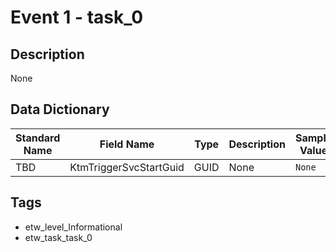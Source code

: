 # Event 1 - task_0

## Description
None

## Data Dictionary
|Standard Name|Field Name|Type|Description|Sample Value|
|---|---|---|---|---|
|TBD|KtmTriggerSvcStartGuid|GUID|None|`None`|

## Tags
* etw_level_Informational
* etw_task_task_0
